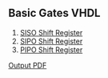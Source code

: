 ## Basic Gates VHDL

1. [SISO Shift Register](siso.vhd)
1. [SIPO Shift Register](sipo.vhd)
1. [PIPO Shift Register](pipo.vhd)

[Output PDF](https://drive.google.com/file/d/1VC_B_I-nsLczx0gTRJ8-xx37aNTqfLip/view?usp=share_link)
